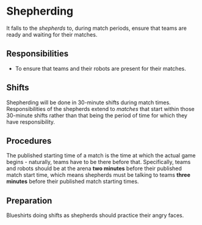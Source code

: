 Shepherding
===========

It falls to the *shepherds* to, during match periods, ensure that
teams are ready and waiting for their matches.

Responsibilities
----------------

* To ensure that teams and their robots are present for their matches.

Shifts
------

Shepherding will be done in 30-minute shifts during match times.
Responsibilities of the shepherds extend to *matches* that start
within those 30-minute shifts rather than that being the period of
time for which they have responsibility.

Procedures
----------

The published starting time of a match is the time at which the
actual game begins - naturally, teams have to be there before that.
Specifically, teams and robots should be at the arena **two minutes**
before their published match start time, which means shepherds must
be talking to teams **three minutes** before their published match
starting times.

Preparation
-----------

Blueshirts doing shifts as shepherds should practice their angry
faces.

